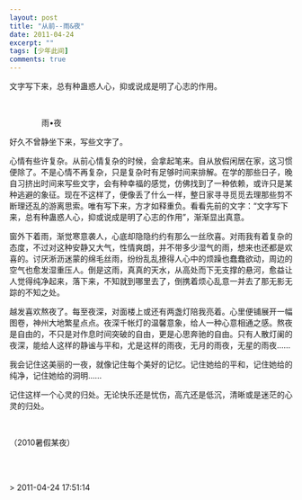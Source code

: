 ```yaml
---
layout: post
title: "从前--雨&夜"
date: 2011-04-24
excerpt: ""
tags: [少年此间]
comments: true
---
```


<p>文字写下来，总有种蛊惑人心，抑或说成是明了心志的作用。</p><p> <strong> </strong></p><p> <strong>                </strong> 雨•夜</p><p>好久不曾静坐下来，写些文字了。</p><p>心情有些许复杂。从前心情复杂的时候，会拿起笔来。自从放假闲居在家，这习惯便除了。不是心情不再复杂，只是复杂时有足够时间来排解。在学的那些日子，晚自习挤出时间来写些文字，会有种幸福的感觉，仿佛找到了一种依赖，或许只是某种逃避的象征。现在不这样了，便像丢了什么一样，整日家寻寻觅觅去理那些剪不断理还乱的游离思索。唯有写下来，方才如释重负。看看先前的文字：“文字写下来，总有种蛊惑人心，抑或说成是明了心志的作用”，渐渐显出真意。</p><p>窗外下着雨，渐觉寒意袭人，心底却隐隐约约有那么一丝欣喜。对雨我有着复杂的态度，不过对这种安静又大气，性情爽朗，并不带多少湿气的雨，想来也还都是欢喜的。讨厌淅沥迷蒙的绵毛丝雨，纷纷乱乱撩得人心中的烦躁也蠢蠢欲动，周边的空气也愈发湿重压人。倒是这雨，真真的天水，从高处而下无支撑的悬河，愈益让人觉得纯净起来，落下来，不知就到哪里去了，倒携着烦心乱意一并去了那无影无踪的不知之处。</p><p>越发喜欢熬夜了。每至夜深，对面楼上或还有两盏灯陪我亮着。心里便铺展开一幅图卷，神州大地繁星点点。夜深千帐灯的温馨意象，给人一种心意相通之感。熬夜是自由的，不只是对作息时间突破的自由，更是心思奔驰的自由。只有人散灯阑的夜深，能给人这样的静谧与平和，尤是这样的雨夜，无月的雨夜，无星的雨夜……</p><p>我会记住这美丽的一夜，就像记住每个美好的记忆。记住她给的平和，记住她给的纯净，记住她给的洞明……</p><p>记住这样一个心灵的归处。无论快乐还是忧伤，高亢还是低沉，清晰或是迷茫的心灵的归处。</p><p> </p><p>（2010暑假某夜）</p>
<p><br><br></p>> 2011-04-24 17:51:14
